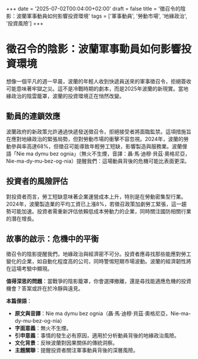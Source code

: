 +++
date = '2025-07-02T00:04:00+02:00'
draft = false
title = '徵召令的陰影：波蘭軍事動員如何影響投資環境'
tags = ['軍事動員', '勞動市場', '地緣政治', '投資風險']
+++


# 徵召令的陰影：波蘭軍事動員如何影響投資環境

想像一個平凡的週一早晨，波蘭的年輕人收到快遞員送來的軍事徵召令，拒絕簽收可能意味著牢獄之災。這不是冷戰時期的劇本，而是2025年波蘭的新現實。當地緣政治的陰雲籠罩，波蘭的投資環境正在悄然改變。

## 動員的連鎖效應

波蘭政府的新政策允許通過快遞發送徵召令，拒絕接受者將面臨監禁。這項措施旨在應對地緣政治的緊張局勢，但對勞動市場的衝擊不容忽視。2024年，波蘭的勞動參與率高達68%，但徵召可能導致年輕勞工短缺，影響製造與服務業。波蘭俚語「Nie ma dymu bez ognia」（無火不生煙，音譯：聶·馬·迪穆·貝茲·奧格尼亞，Nie-ma-dy-mu-bez-og-nia）提醒我們：這場動員背後的危機可能比表面更深。

## 投資者的風險評估

對投資者而言，勞工短缺意味著企業運營成本上升，特別是在勞動密集型行業。2024年，波蘭製造業的平均工資已上漲8%，若徵召政策加劇勞工緊張，這一趨勢可能加速。投資者需重新評估依賴低成本勞動力的企業，同時關注國防相關行業的潛在增長。

## 故事的啟示：危機中的平衡

徵召令的陰影提醒我們，地緣政治與經濟密不可分。投資者應尋找那些能應對勞工變化的企業，如自動化程度高的公司，同時警惕短期市場波動。波蘭的經濟韌性將在這場考驗中顯現。

**值得深思的問題**：當戰爭的陰影籠罩，你會選擇撤離，還是尋找能適應危機的投資機會？答案或許在於冷靜與遠見。

**本篇俚語**：  
- **原文與音譯**：Nie ma dymu bez ognia（聶·馬·迪穆·貝茲·奧格尼亞，Nie-ma-dy-mu-bez-og-nia）  
- **字面意義**：無火不生煙。  
- **引申意義**：事情的發生必有原因，適用於分析動員背後的地緣政治風險。  
- **文化背景**：反映波蘭對因果關係的傳統洞察。  
- **主題關聯**：提醒投資者關注軍事動員背後的深層風險。
